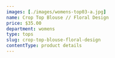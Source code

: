 ```yaml
---
images: [./images/womens-top03-a.jpg]
name: Crop Top Blouse // Floral Design
price: $35.00
department: womens
type: tops
slug: crop-top-blouse-floral-design
contentType: product details
---
```

